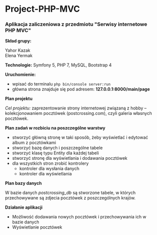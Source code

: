 # Project-PHP-MVC
### Aplikacja zaliczeniowa z przedmiotu "Serwisy internetowe PHP MVC"

**Skład grupy:**

Yahor Kazak  
Elena Yermak 

**Technologie:**
Symfony 5, PHP 7, MySQL, Bootstrap 4

**Uruchomienie:**
- wpisać do terminalu ``` php bin/console server:run ```
- główna strona znajduje się pod adresem: **127.0.0.1:8000/main/page**

**Plan projektu**
 
*Cel projektu:* zaprezentowanie strony internetowej związaną z hobby – kolekcjonowaniem pocztówek (postcrossing.com), czyli galeria własnych pocztówek. 

**Plan zadań w rozbiciu na poszczególne warstwy**
- stworzyć główną stronę w taki sposób, żeby wyświetlać i edytować album z pocztówkami 
- stworzyć bazę danych i poszczególne tabele 
- stworzyć klasę typu Entity dla każdej tabeli 
- stworzyć stronę dla wyświetlania i dodawania pocztówek
- dla wszystkich stron zrobić kontrolery
    - kontroler dla wysłania danych
    - kontroler dla wyświetlania

**Plan bazy danych**

W bazie danych *postcrossing_db* są stworzone tabele, w których przechowywane są zdjecia pocztówek z poszczególnych krajów.

**Działanie aplikacji** 
- Możliwość dodawania nowych pocztówek i przechowywania ich w bazie danych
- Wyświetlanie pocztówek 


